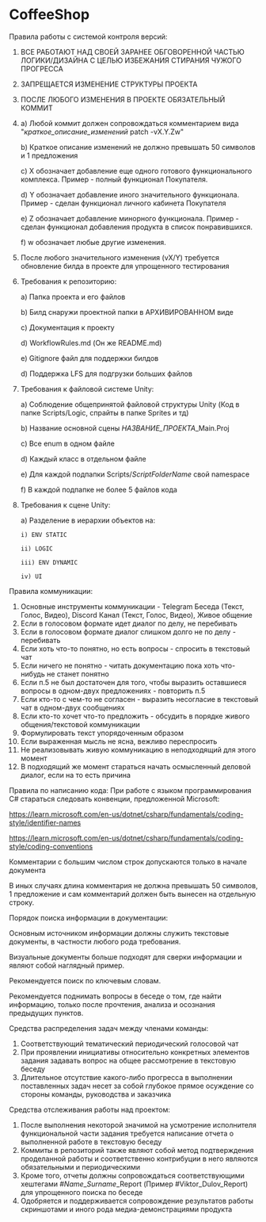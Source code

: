 # CoffeeShop
Правила работы с системой контроля версий:
1) ВСЕ РАБОТАЮТ НАД СВОЕЙ ЗАРАНЕЕ ОБГОВОРЕННОЙ ЧАСТЬЮ ЛОГИКИ/ДИЗАЙНА С ЦЕЛЬЮ ИЗБЕЖАНИЯ СТИРАНИЯ ЧУЖОГО ПРОГРЕССА
2) ЗАПРЕЩАЕТСЯ ИЗМЕНЕНИЕ СТРУКТУРЫ ПРОЕКТА
3) ПОСЛЕ ЛЮБОГО ИЗМЕНЕНИЯ В ПРОЕКТЕ ОБЯЗАТЕЛЬНЫЙ КОММИТ
4)  a) Любой коммит должен сопровождаться комментарием вида "*краткое_описание_изменений* patch -vX.Y.Zw"
  
    b) Краткое описание изменений не должно превышать 50 символов и 1 предложения
    
    c) X обозначает добавление еще одного готового функционального комплекса. Пример - полный функционал Покупателя.
    
    d) Y обозначает добавление иного значительного функционала. Пример - сделан функционал личного кабинета Покупателя
    
    e) Z обозначает добавление минорного функционала. Пример - сделан функционал добавления продукта в список понравившихся.
    
    f) w обозначает любые другие изменения.
6) После любого значительного изменения (vX/Y) требуется обновление билда в проекте для упрощенного тестирования
7) Требования к репозиторию:

    a) Папка проекта и его файлов
   
    b) Билд снаружи проектной папки в АРХИВИРОВАННОМ виде
   
    c) Документация к проекту
   
    d) WorkflowRules.md (Он же README.md)
   
    e) Gitignore файл для поддержки билдов
   
    d) Поддержка LFS для подгрузки больших файлов
9) Требования к файловой системе Unity:

    a) Соблюдение общепринятой файловой структуры Unity (Код в папке Scripts/Logic, спрайты в папке Sprites и тд)
   
    b) Название основной сцены *НАЗВАНИЕ_ПРОЕКТА*_Main.Proj
   
    c) Все enum в одном файле
   
    d) Каждый класс в отдельном файле
   
    e) Для каждой подпапки Scripts/*ScriptFolderName* свой namespace
   
    f) В каждой подпапке не более 5 файлов кода
   
11) Требования к сцене Unity:

    a) Разделение в иерархии объектов на:
    
        i) ENV STATIC
    
        ii) LOGIC
    
        iii) ENV DYNAMIC
    
        iv) UI


Правила коммуникации:
1) Основные инструменты коммуникации - Telegram Беседа (Текст, Голос, Видео), Discord Канал (Текст, Голос, Видео), Живое общение
2) Если в голосовом формате идет диалог по делу, не перебивать
3) Если в голосовом формате диалог слишком долго не по делу - перебивать
4) Если хоть что-то понятно, но есть вопросы - спросить в текстовый чат
5) Если ничего не понятно - читать документацию пока хоть что-нибудь не станет понятно
6) Если п.5 не был достаточен для того, чтобы выразить оставшиеся вопросы в одном-двух предложениях - повторить п.5
7) Если кто-то с чем-то не согласен - выразить несогласие в текстовый чат в одном-двух сообщениях
8) Если кто-то хочет что-то предложить - обсудить в порядке живого общения/текстовой коммуникации
9) Формулировать текст упорядоченным образом
10) Если выраженная мысль не ясна, вежливо переспросить
11) Не реализовывать живую коммуникацию в неподходящий для этого момент
12) В подходящий же момент стараться начать осмысленный деловой диалог, если на то есть причина

Правила по написанию кода:
При работе с языком программирования C# стараться следовать конвенции, предложенной Microsoft:

https://learn.microsoft.com/en-us/dotnet/csharp/fundamentals/coding-style/identifier-names

https://learn.microsoft.com/en-us/dotnet/csharp/fundamentals/coding-style/coding-conventions

Комментарии с большим числом строк допускаются только в начале документа

В иных случаях длина комментария не должна превышать 50 символов, 1 предложение и сам комментарий должен быть вынесен на отдельную строку.

Порядок поиска информации в документации:

Основным источником информации должны служить текстовые документы, в частности любого рода требования.

Визуальные документы больше подходят для сверки информации и являют собой наглядный пример.

Рекомендуется поиск по ключевым словам.

Рекомендуется поднимать вопросы в беседе о том, где найти информацию, только после прочтения, анализа и осознания предыдущих пунктов.

Средства распределения задач между членами команды:
1) Соответствующий тематический периодический голосовой чат
2) При проявлении инициативы относительно конкретных элементов задания задавать вопрос на общее рассмотрение в текстовую беседу
3) Длительное отсутствие какого-либо прогресса в выполнении поставленных задач несет за собой глубокое прямое осуждение со стороны команды, руководства и заказчика

Средства отслеживания работы над проектом:
1) После выполнения некоторой значимой на усмотрение исполнителя функциональной части задания требуется написание отчета о выполненной работе в текстовую беседу
2) Коммиты в репозиторий также являют собой метод подтверждения проделанной работы и соответственно контрибуции в него являются обязательными и периодическими
3) Кроме того, отчеты должны сопровождаться соответствующими хештегами #*Name*_*Surname*_Report (Пример #Viktor_Dulov_Report) для упрощенного поиска по беседе
4) Одобряется и поддерживается сопровождение результатов работы скриншотами и иного рода медиа-демонстрациями продукта
